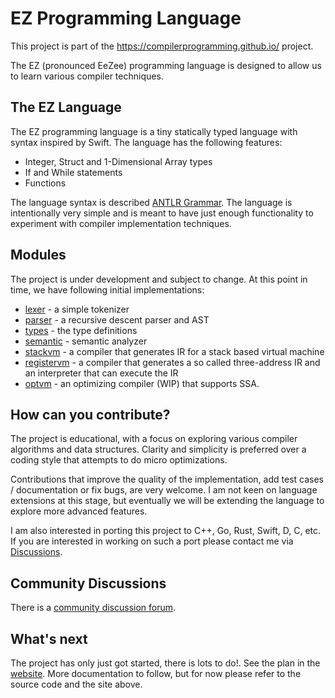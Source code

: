 # EZ Programming Language

This project is part of the https://compilerprogramming.github.io/ project.

The EZ (pronounced EeZee) programming language is designed to allow us to learn various compiler techniques.

## The EZ Language

The EZ programming language is a tiny statically typed language with syntax inspired by Swift.
The language has the following features:

* Integer, Struct and 1-Dimensional Array types
* If and While statements
* Functions

The language syntax is described [ANTLR Grammar](antlr-parser/src/main/antlr4/com/compilerprogramming/ezlang/antlr/EZLanguage.g4).
The language is intentionally very simple and is meant to have just enough functionality to experiment with compiler implementation techniques.

## Modules

The project is under development and subject to change. At this point in time, we have following initial implementations:

* [lexer](./lexer/README.md) - a simple tokenizer
* [parser](./parser/README.md) - a recursive descent parser and AST
* [types](/types/README.md) - the type definitions
* [semantic](./semantic/README.md) - semantic analyzer
* [stackvm](./stackvm/README.md) - a compiler that generates IR for a stack based virtual machine
* [registervm](./registervm/README.md) - a compiler that generates a so called three-address IR and an interpreter that can execute the IR
* [optvm](./optvm/README.md) - an optimizing compiler (WIP) that supports SSA.

## How can you contribute?

The project is educational, with a focus on exploring various compiler algorithms and data structures.
Clarity and simplicity is preferred over a coding style that attempts to do micro optimizations.

Contributions that improve the quality of the implementation, add test cases / documentation or fix bugs, are very welcome. 
I am not keen on language extensions at this stage, but eventually we will be extending the language to explore more 
advanced features.

I am also interested in porting this project to C++, Go, Rust, Swift, D, C, etc. If you are interested in working on such a 
port please contact me via [Discussions](https://github.com/orgs/CompilerProgramming/discussions).

## Community Discussions

There is a [community discussion forum](https://github.com/orgs/CompilerProgramming/discussions).

## What's next

The project has only just got started, there is lots to do!. See the plan in the [website](https://compilerprogramming.github.io/).
More documentation to follow, but for now please refer to the source code and the site above.

